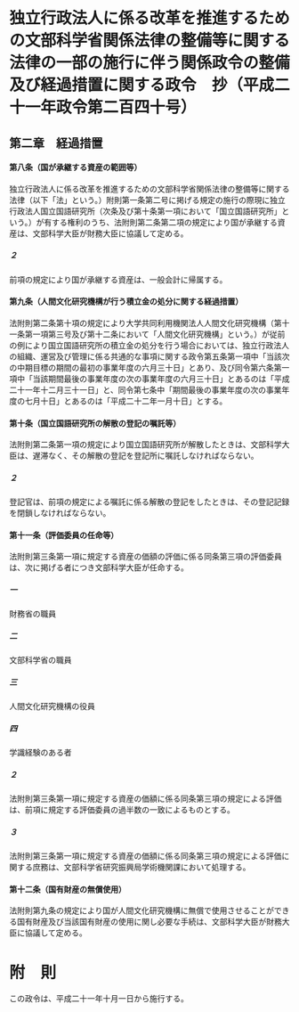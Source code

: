 # 独立行政法人に係る改革を推進するための文部科学省関係法律の整備等に関する法律の一部の施行に伴う関係政令の整備及び経過措置に関する政令　抄（平成二十一年政令第二百四十号）
## 第二章　経過措置
#### 第八条（国が承継する資産の範囲等）
独立行政法人に係る改革を推進するための文部科学省関係法律の整備等に関する法律（以下「法」という。）附則第一条第二号に掲げる規定の施行の際現に独立行政法人国立国語研究所（次条及び第十条第一項において「国立国語研究所」という。）が有する権利のうち、法附則第二条第二項の規定により国が承継する資産は、文部科学大臣が財務大臣に協議して定める。
##### ２
前項の規定により国が承継する資産は、一般会計に帰属する。
#### 第九条（人間文化研究機構が行う積立金の処分に関する経過措置）
法附則第二条第十項の規定により大学共同利用機関法人人間文化研究機構（第十一条第一項第三号及び第十二条において「人間文化研究機構」という。）が従前の例により国立国語研究所の積立金の処分を行う場合においては、独立行政法人の組織、運営及び管理に係る共通的な事項に関する政令第五条第一項中「当該次の中期目標の期間の最初の事業年度の六月三十日」とあり、及び同令第六条第一項中「当該期間最後の事業年度の次の事業年度の六月三十日」とあるのは「平成二十一年十二月三十一日」と、同令第七条中「期間最後の事業年度の次の事業年度の七月十日」とあるのは「平成二十二年一月十日」とする。
#### 第十条（国立国語研究所の解散の登記の嘱託等）
法附則第二条第一項の規定により国立国語研究所が解散したときは、文部科学大臣は、遅滞なく、その解散の登記を登記所に嘱託しなければならない。
##### ２
登記官は、前項の規定による嘱託に係る解散の登記をしたときは、その登記記録を閉鎖しなければならない。
#### 第十一条（評価委員の任命等）
法附則第三条第一項に規定する資産の価額の評価に係る同条第三項の評価委員は、次に掲げる者につき文部科学大臣が任命する。
##### 一
財務省の職員
##### 二
文部科学省の職員
##### 三
人間文化研究機構の役員
##### 四
学識経験のある者
##### ２
法附則第三条第一項に規定する資産の価額に係る同条第三項の規定による評価は、前項に規定する評価委員の過半数の一致によるものとする。
##### ３
法附則第三条第一項に規定する資産の価額に係る同条第三項の規定による評価に関する庶務は、文部科学省研究振興局学術機関課において処理する。
#### 第十二条（国有財産の無償使用）
法附則第九条の規定により国が人間文化研究機構に無償で使用させることができる国有財産及び当該国有財産の使用に関し必要な手続は、文部科学大臣が財務大臣に協議して定める。
# 附　則
この政令は、平成二十一年十月一日から施行する。
